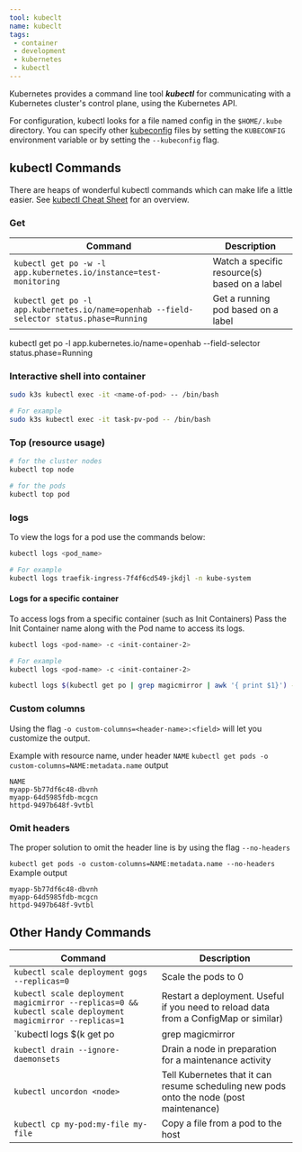 ```yaml
---
tool: kubeclt
name: kubeclt
tags:
 - container
 - development
 - kubernetes
 - kubectl
--- 
```


Kubernetes provides a command line tool _**kubectl**_ for communicating with a Kubernetes cluster's control plane, using the Kubernetes API.
<!--more-->
For configuration, kubectl looks for a file named config in the `$HOME/.kube` directory. 
You can specify other [kubeconfig](https://kubernetes.io/docs/concepts/configuration/organize-cluster-access-kubeconfig/) 
files by setting the `KUBECONFIG` environment variable or by setting the `--kubeconfig` flag.

## kubectl Commands

There are heaps of wonderful kubectl commands which can make life a little easier. 
See [kubectl Cheat Sheet](https://kubernetes.io/docs/reference/kubectl/cheatsheet/) for an overview.

### Get <Resource>

| Command                                                                                  | Description                                   |
|------------------------------------------------------------------------------------------|-----------------------------------------------|
| `kubectl get po -w -l app.kubernetes.io/instance=test-monitoring`                        | Watch a specific resource(s) based on a label |
| `kubectl get po -l app.kubernetes.io/name=openhab --field-selector status.phase=Running` | Get a running pod based on a label            |

kubectl get po -l app.kubernetes.io/name=openhab --field-selector status.phase=Running

### Interactive shell into container

```sh
sudo k3s kubectl exec -it <name-of-pod> -- /bin/bash

# For example
sudo k3s kubectl exec -it task-pv-pod -- /bin/bash
```

### Top (resource usage)

```sh
# for the cluster nodes
kubectl top node

# for the pods
kubectl top pod
```

### logs

To view the logs for a pod use the commands below:

```sh
kubectl logs <pod_name>

# For example
kubectl logs traefik-ingress-7f4f6cd549-jkdjl -n kube-system
```

#### Logs for a specific container

To access logs from a specific container (such as Init Containers)
Pass the Init Container name along with the Pod name to access its logs.

```sh
kubectl logs <pod-name> -c <init-container-2>

# For example
kubectl logs <pod-name> -c <init-container-2>

kubectl logs $(kubectl get po | grep magicmirror | awk '{ print $1}') -c install-modules
```

### Custom columns
Using the flag `-o custom-columns=<header-name>:<field>` will let you customize the output.

Example with resource name, under header `NAME`
`kubectl get pods -o custom-columns=NAME:metadata.name`
output
```shell
NAME
myapp-5b77df6c48-dbvnh
myapp-64d5985fdb-mcgcn
httpd-9497b648f-9vtbl
```

### Omit headers
The proper solution to omit the header line is by using the flag `--no-headers`

`kubectl get pods -o custom-columns=NAME:metadata.name --no-headers`
Example output
```shell
myapp-5b77df6c48-dbvnh
myapp-64d5985fdb-mcgcn
httpd-9497b648f-9vtbl
```

## Other Handy Commands

| Command | Description |
| --- | --- |
| `kubectl scale deployment gogs --replicas=0` | Scale the pods to 0 |
| `kubectl scale deployment magicmirror --replicas=0 && kubectl scale deployment magicmirror --replicas=1` | Restart a deployment. Useful if you need to reload data from a ConfigMap or similar) |
| `kubectl logs $(k get po | grep magicmirror | awk '{ print $1}') -c install-modules` | Show the logs for a specific (init) container |
| `kubectl drain --ignore-daemonsets` <node> | Drain a node in preparation for a maintenance activity |
| `kubectl uncordon <node>` | Tell Kubernetes that it can resume scheduling new pods onto the node (post maintenance) |
| `kubectl cp my-pod:my-file my-file`| Copy a file from a pod to the host | 
